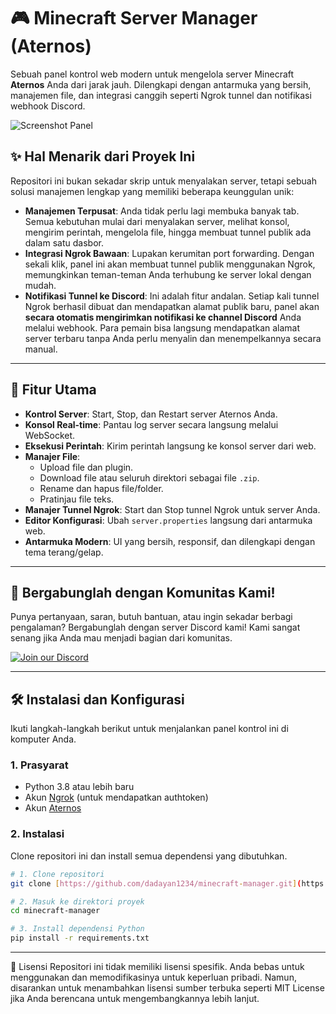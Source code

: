 # 🎮 Minecraft Server Manager (Aternos)

Sebuah panel kontrol web modern untuk mengelola server Minecraft **Aternos** Anda dari jarak jauh. Dilengkapi dengan antarmuka yang bersih, manajemen file, dan integrasi canggih seperti Ngrok tunnel dan notifikasi webhook Discord.

![Screenshot Panel](https://i.imgur.com/uG9XlAM.png)

## ✨ Hal Menarik dari Proyek Ini

Repositori ini bukan sekadar skrip untuk menyalakan server, tetapi sebuah solusi manajemen lengkap yang memiliki beberapa keunggulan unik:

* **Manajemen Terpusat**: Anda tidak perlu lagi membuka banyak tab. Semua kebutuhan mulai dari menyalakan server, melihat konsol, mengirim perintah, mengelola file, hingga membuat tunnel publik ada dalam satu dasbor.
* **Integrasi Ngrok Bawaan**: Lupakan kerumitan port forwarding. Dengan sekali klik, panel ini akan membuat tunnel publik menggunakan Ngrok, memungkinkan teman-teman Anda terhubung ke server lokal dengan mudah.
* **Notifikasi Tunnel ke Discord**: Ini adalah fitur andalan. Setiap kali tunnel Ngrok berhasil dibuat dan mendapatkan alamat publik baru, panel akan **secara otomatis mengirimkan notifikasi ke channel Discord** Anda melalui webhook. Para pemain bisa langsung mendapatkan alamat server terbaru tanpa Anda perlu menyalin dan menempelkannya secara manual.

---

## 🚀 Fitur Utama

* **Kontrol Server**: Start, Stop, dan Restart server Aternos Anda.
* **Konsol Real-time**: Pantau log server secara langsung melalui WebSocket.
* **Eksekusi Perintah**: Kirim perintah langsung ke konsol server dari web.
* **Manajer File**:
    * Upload file dan plugin.
    * Download file atau seluruh direktori sebagai file `.zip`.
    * Rename dan hapus file/folder.
    * Pratinjau file teks.
* **Manajer Tunnel Ngrok**: Start dan Stop tunnel Ngrok untuk server Anda.
* **Editor Konfigurasi**: Ubah `server.properties` langsung dari antarmuka web.
* **Antarmuka Modern**: UI yang bersih, responsif, dan dilengkapi dengan tema terang/gelap.

---

## 💬 Bergabunglah dengan Komunitas Kami!

Punya pertanyaan, saran, butuh bantuan, atau ingin sekadar berbagi pengalaman? Bergabunglah dengan server Discord kami! Kami sangat senang jika Anda mau menjadi bagian dari komunitas.

[![Join our Discord](https://discordapp.com/api/guilds/1122733972230447124/widget.png?style=banner2)](https://discord.gg/9wc4ktqE8Q)

---

## 🛠️ Instalasi dan Konfigurasi

Ikuti langkah-langkah berikut untuk menjalankan panel kontrol ini di komputer Anda.

### 1. Prasyarat

* Python 3.8 atau lebih baru
* Akun [Ngrok](https://ngrok.com/) (untuk mendapatkan authtoken)
* Akun [Aternos](https://aternos.org/)

### 2. Instalasi

Clone repositori ini dan install semua dependensi yang dibutuhkan.

```bash
# 1. Clone repositori
git clone [https://github.com/dadayan1234/minecraft-manager.git](https://github.com/dadayan1234/minecraft-manager.git)

# 2. Masuk ke direktori proyek
cd minecraft-manager

# 3. Install dependensi Python
pip install -r requirements.txt
```
---

📄 Lisensi
Repositori ini tidak memiliki lisensi spesifik. Anda bebas untuk menggunakan dan memodifikasinya untuk keperluan pribadi. Namun, disarankan untuk menambahkan lisensi sumber terbuka seperti MIT License jika Anda berencana untuk mengembangkannya lebih lanjut.